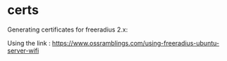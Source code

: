 # certs
Generating certificates for freeradius 2.x:

Using the link : https://www.ossramblings.com/using-freeradius-ubuntu-server-wifi


